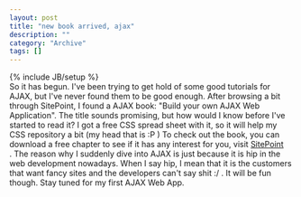```yaml
--- 
layout: post 
title: "new book arrived, ajax"
description: ""
category: "Archive"
tags: []
---
```

{% include JB/setup %}  
So it has begun. I've been trying to get hold of some good tutorials for AJAX, but I've never found them to be good enough. After browsing a bit through SitePoint, I found a AJAX book: "Build your own AJAX Web Application". The title sounds promising, but how would I know before I've started to read it? I got a free CSS spread sheet with it, so it will help my CSS repository a bit (my head that is :P )
 To check out the  book, you can download a free chapter to see if it has any interest for you, visit <a href="http://www.sitepoint.com/books/ajax1/">SitePoint</a> <br/>.
 The reason why I suddenly dive into AJAX is just because it is hip in the web development nowadays. When I say hip, I mean that it is the customers that want fancy sites and the developers can't say shit :/ . It will be fun though. Stay tuned for my first AJAX Web App.
